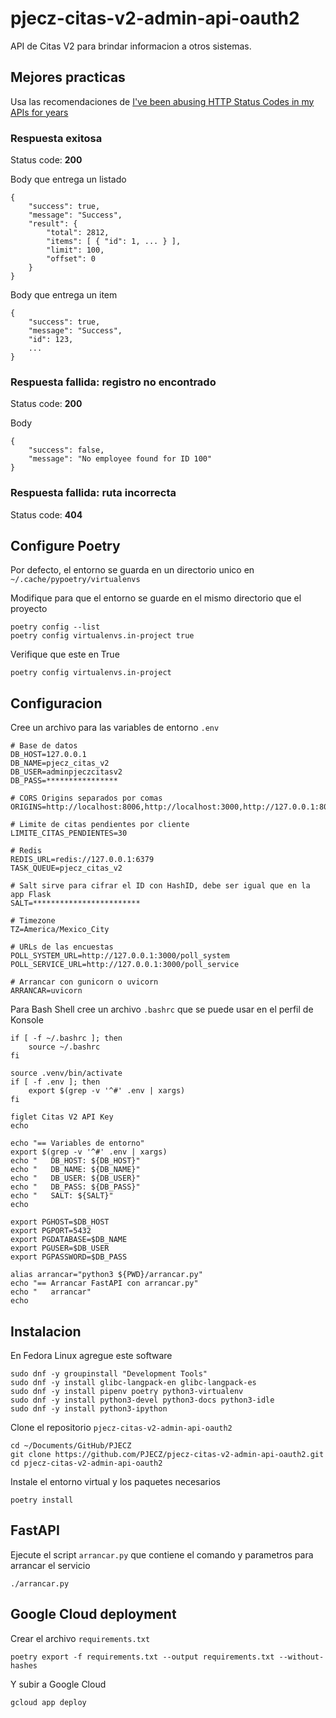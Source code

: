 # pjecz-citas-v2-admin-api-oauth2

API de Citas V2 para brindar informacion a otros sistemas.

## Mejores practicas

Usa las recomendaciones de [I've been abusing HTTP Status Codes in my APIs for years](https://blog.slimjim.xyz/posts/stop-using-http-codes/)

### Respuesta exitosa

Status code: **200**

Body que entrega un listado

    {
        "success": true,
        "message": "Success",
        "result": {
            "total": 2812,
            "items": [ { "id": 1, ... } ],
            "limit": 100,
            "offset": 0
        }
    }

Body que entrega un item

    {
        "success": true,
        "message": "Success",
        "id": 123,
        ...
    }

### Respuesta fallida: registro no encontrado

Status code: **200**

Body

    {
        "success": false,
        "message": "No employee found for ID 100"
    }

### Respuesta fallida: ruta incorrecta

Status code: **404**

## Configure Poetry

Por defecto, el entorno se guarda en un directorio unico en `~/.cache/pypoetry/virtualenvs`

Modifique para que el entorno se guarde en el mismo directorio que el proyecto

    poetry config --list
    poetry config virtualenvs.in-project true

Verifique que este en True

    poetry config virtualenvs.in-project

## Configuracion

Cree un archivo para las variables de entorno `.env`

    # Base de datos
    DB_HOST=127.0.0.1
    DB_NAME=pjecz_citas_v2
    DB_USER=adminpjeczcitasv2
    DB_PASS=****************

    # CORS Origins separados por comas
    ORIGINS=http://localhost:8006,http://localhost:3000,http://127.0.0.1:8006,http://127.0.0.1:3000

    # Limite de citas pendientes por cliente
    LIMITE_CITAS_PENDIENTES=30

    # Redis
    REDIS_URL=redis://127.0.0.1:6379
    TASK_QUEUE=pjecz_citas_v2

    # Salt sirve para cifrar el ID con HashID, debe ser igual que en la app Flask
    SALT=************************

    # Timezone
    TZ=America/Mexico_City

    # URLs de las encuestas
    POLL_SYSTEM_URL=http://127.0.0.1:3000/poll_system
    POLL_SERVICE_URL=http://127.0.0.1:3000/poll_service

    # Arrancar con gunicorn o uvicorn
    ARRANCAR=uvicorn

Para Bash Shell cree un archivo `.bashrc` que se puede usar en el perfil de Konsole

    if [ -f ~/.bashrc ]; then
        source ~/.bashrc
    fi

    source .venv/bin/activate
    if [ -f .env ]; then
        export $(grep -v '^#' .env | xargs)
    fi

    figlet Citas V2 API Key
    echo

    echo "== Variables de entorno"
    export $(grep -v '^#' .env | xargs)
    echo "   DB_HOST: ${DB_HOST}"
    echo "   DB_NAME: ${DB_NAME}"
    echo "   DB_USER: ${DB_USER}"
    echo "   DB_PASS: ${DB_PASS}"
    echo "   SALT: ${SALT}"
    echo

    export PGHOST=$DB_HOST
    export PGPORT=5432
    export PGDATABASE=$DB_NAME
    export PGUSER=$DB_USER
    export PGPASSWORD=$DB_PASS

    alias arrancar="python3 ${PWD}/arrancar.py"
    echo "== Arrancar FastAPI con arrancar.py"
    echo "   arrancar"
    echo

## Instalacion

En Fedora Linux agregue este software

    sudo dnf -y groupinstall "Development Tools"
    sudo dnf -y install glibc-langpack-en glibc-langpack-es
    sudo dnf -y install pipenv poetry python3-virtualenv
    sudo dnf -y install python3-devel python3-docs python3-idle
    sudo dnf -y install python3-ipython

Clone el repositorio `pjecz-citas-v2-admin-api-oauth2`

    cd ~/Documents/GitHub/PJECZ
    git clone https://github.com/PJECZ/pjecz-citas-v2-admin-api-oauth2.git
    cd pjecz-citas-v2-admin-api-oauth2

Instale el entorno virtual y los paquetes necesarios

    poetry install

## FastAPI

Ejecute el script `arrancar.py` que contiene el comando y parametros para arrancar el servicio

    ./arrancar.py

## Google Cloud deployment

Crear el archivo `requirements.txt`

    poetry export -f requirements.txt --output requirements.txt --without-hashes

Y subir a Google Cloud

    gcloud app deploy
